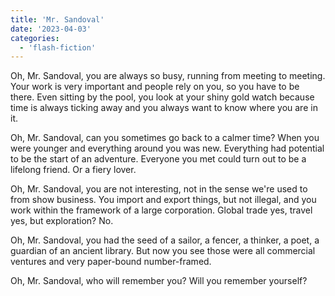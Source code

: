 ```yaml
---
title: 'Mr. Sandoval'
date: '2023-04-03'
categories:
  - 'flash-fiction'
---
```


Oh, Mr. Sandoval, you are always so busy, running from meeting to meeting. Your
work is very important and people rely on you, so you have to be there. Even
sitting by the pool, you look at your shiny gold watch because time is always
ticking away and you always want to know where you are in it.

<!-- truncate -->


Oh, Mr. Sandoval, can you sometimes go back to a calmer time? When you were
younger and everything around you was new. Everything had potential to be the
start of an adventure. Everyone you met could turn out to be a lifelong friend.
Or a fiery lover.

Oh, Mr. Sandoval, you are not interesting, not in the sense we're used to from
show business. You import and export things, but not illegal, and you work
within the framework of a large corporation. Global trade yes, travel yes, but
exploration? No.

Oh, Mr. Sandoval, you had the seed of a sailor, a fencer, a thinker, a poet, a
guardian of an ancient library. But now you see those were all commercial
ventures and very paper-bound number-framed.

Oh, Mr. Sandoval, who will remember you? Will you remember yourself?
